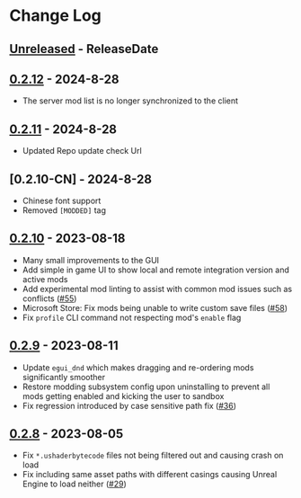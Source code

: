 # Change Log

<!-- next-header -->

## [Unreleased] - ReleaseDate

## [0.2.12] - 2024-8-28

- The server mod list is no longer synchronized to the client

## [0.2.11] - 2024-8-28

- Updated Repo update check Url

## [0.2.10-CN] - 2024-8-28

- Chinese font support
- Removed `[MODDED]` tag

## [0.2.10] - 2023-08-18

- Many small improvements to the GUI
- Add simple in game UI to show local and remote integration version and active mods
- Add experimental mod linting to assist with common mod issues such as conflicts ([#55](https://github.com/trumank/drg-mod-integration/pull/55))
- Microsoft Store: Fix mods being unable to write custom save files ([#58](https://github.com/trumank/drg-mod-integration/issues/58))
- Fix `profile` CLI command not respecting mod's `enable` flag

## [0.2.9] - 2023-08-11

- Update `egui_dnd` which makes dragging and re-ordering mods significantly smoother
- Restore modding subsystem config upon uninstalling to prevent all mods getting enabled and kicking the user to sandbox
- Fix regression introduced by case sensitive path fix ([#36](https://github.com/trumank/drg-mod-integration/issues/36))

## [0.2.8] - 2023-08-05

- Fix `*.ushaderbytecode` files not being filtered out and causing crash on load
- Fix including same asset paths with different casings causing Unreal Engine to load neither ([#29](https://github.com/trumank/drg-mod-integration/issues/29))

<!-- next-url -->
[Unreleased]: https://github.com/modcrafts/mint-notag/compare/v0.2.12...HEAD
[0.2.12]: https://github.com/modcrafts/mint-notag/compare/v0.2.11...v0.2.12
[0.2.11]: https://github.com/modcrafts/mint-notag/compare/v0.2.10-CN...v0.2.11
[0.2.10]: https://github.com/trumank/drg-mod-integration/compare/v0.2.9...v0.2.10
[0.2.9]: https://github.com/trumank/drg-mod-integration/compare/v0.2.8...v0.2.9
[0.2.8]: https://github.com/trumank/drg-mod-integration/compare/v0.2.7...v0.2.8
